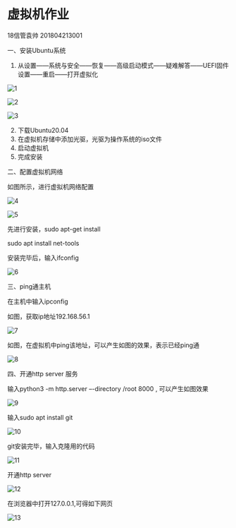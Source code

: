 # 虚拟机作业

18信管袁帅 201804213001

一、安装Ubuntu系统

1.	从设置——系统与安全——恢复——高级启动模式——疑难解答——UEFI固件设置——重启——打开虚拟化

![1](https://raw.githubusercontent.com/shuai6cloud/shuai6cloud/main/mysite/picture/1.jpg)

![2](https://raw.githubusercontent.com/shuai6cloud/shuai6cloud/main/mysite/picture/2.jpg)

![3](https://raw.githubusercontent.com/shuai6cloud/shuai6cloud/main/mysite/picture/3.jpg)


2.	下载Ubuntu20.04
3.	在虚拟机存储中添加光驱，光驱为操作系统的iso文件
4.	启动虚拟机
5.	完成安装

二、配置虚拟机网络

如图所示，进行虚拟机网络配置

![4](https://raw.githubusercontent.com/shuai6cloud/shuai6cloud/main/mysite/picture/4.jpg)

![5](https://raw.githubusercontent.com/shuai6cloud/shuai6cloud/main/mysite/picture/5.jpg)

先进行安装，sudo apt-get install

sudo apt install net-tools

安装完毕后，输入ifconfig

![6](https://raw.githubusercontent.com/shuai6cloud/shuai6cloud/main/mysite/picture/6.jpg)

三、ping通主机

在主机中输入ipconfig

如图，获取ip地址192.168.56.1

![7](https://raw.githubusercontent.com/shuai6cloud/shuai6cloud/main/mysite/picture/7.jpg)

如图，在虚拟机中ping该地址，可以产生如图的效果，表示已经ping通

![8](https://raw.githubusercontent.com/shuai6cloud/shuai6cloud/main/mysite/picture/8.jpg)

四、开通http server 服务

输入python3 -m http.server –-directory /root 8000 , 可以产生如图效果

![9](https://raw.githubusercontent.com/shuai6cloud/shuai6cloud/main/mysite/picture/9.jpg)

输入sudo apt install git

![10](https://raw.githubusercontent.com/shuai6cloud/shuai6cloud/main/mysite/picture/10.jpg)

git安装完毕，输入克隆用的代码

![11](https://raw.githubusercontent.com/shuai6cloud/shuai6cloud/main/mysite/picture/11.jpg)

开通http server

![12](https://raw.githubusercontent.com/shuai6cloud/shuai6cloud/main/mysite/picture/12.jpg)

在浏览器中打开127.0.0.1,可得如下网页

![13](https://raw.githubusercontent.com/shuai6cloud/shuai6cloud/main/mysite/picture/13.jpg)


